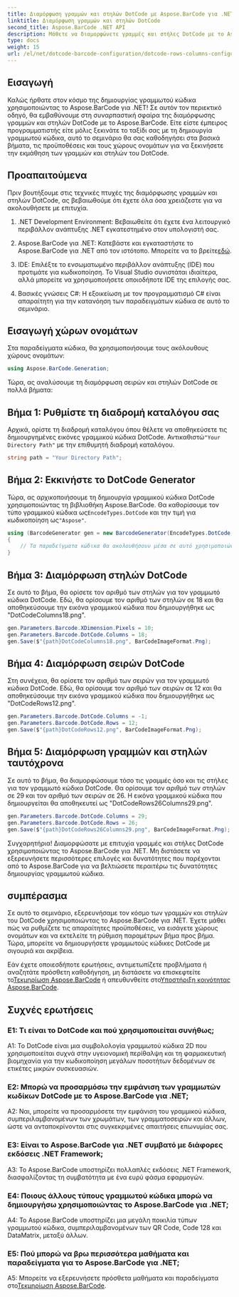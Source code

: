 ```yaml
---
title: Διαμόρφωση γραμμών και στηλών DotCode με Aspose.BarCode για .NET
linktitle: Διαμόρφωση γραμμών και στηλών DotCode
second_title: Aspose.BarCode .NET API
description: Μάθετε να διαμορφώνετε γραμμές και στήλες DotCode με το Aspose.BarCode για .NET. Δημιουργήστε ακριβείς και προσαρμόσιμους 2D γραμμωτούς κώδικες χωρίς κόπο.
type: docs
weight: 15
url: /el/net/dotcode-barcode-configuration/dotcode-rows-columns-configuration/
---
```

## Εισαγωγή

Καλώς ήρθατε στον κόσμο της δημιουργίας γραμμωτού κώδικα χρησιμοποιώντας το Aspose.BarCode για .NET! Σε αυτόν τον περιεκτικό οδηγό, θα εμβαθύνουμε στη συναρπαστική σφαίρα της διαμόρφωσης γραμμών και στηλών DotCode με το Aspose.BarCode. Είτε είστε έμπειρος προγραμματιστής είτε μόλις ξεκινάτε το ταξίδι σας με τη δημιουργία γραμμωτού κώδικα, αυτό το σεμινάριο θα σας καθοδηγήσει στα βασικά βήματα, τις προϋποθέσεις και τους χώρους ονομάτων για να ξεκινήσετε την εκμάθηση των γραμμών και στηλών του DotCode.

## Προαπαιτούμενα

Πριν βουτήξουμε στις τεχνικές πτυχές της διαμόρφωσης γραμμών και στηλών DotCode, ας βεβαιωθούμε ότι έχετε όλα όσα χρειάζεστε για να ακολουθήσετε με επιτυχία.

1. .NET Development Environment: Βεβαιωθείτε ότι έχετε ένα λειτουργικό περιβάλλον ανάπτυξης .NET εγκατεστημένο στον υπολογιστή σας.

2.  Aspose.BarCode για .NET: Κατεβάστε και εγκαταστήστε το Aspose.BarCode για .NET από τον ιστότοπο. Μπορείτε να το βρείτε[εδώ](https://releases.aspose.com/barcode/net/).

3. IDE: Επιλέξτε το ενσωματωμένο περιβάλλον ανάπτυξης (IDE) που προτιμάτε για κωδικοποίηση. Το Visual Studio συνιστάται ιδιαίτερα, αλλά μπορείτε να χρησιμοποιήσετε οποιοδήποτε IDE της επιλογής σας.

4. Βασικές γνώσεις C#: Η εξοικείωση με τον προγραμματισμό C# είναι απαραίτητη για την κατανόηση των παραδειγμάτων κώδικα σε αυτό το σεμινάριο.

## Εισαγωγή χώρων ονομάτων

Στα παραδείγματα κώδικα, θα χρησιμοποιήσουμε τους ακόλουθους χώρους ονομάτων:

```csharp
using Aspose.BarCode.Generation;
```

Τώρα, ας αναλύσουμε τη διαμόρφωση σειρών και στηλών DotCode σε πολλά βήματα:

## Βήμα 1: Ρυθμίστε τη διαδρομή καταλόγου σας

 Αρχικά, ορίστε τη διαδρομή καταλόγου όπου θέλετε να αποθηκεύσετε τις δημιουργημένες εικόνες γραμμικού κώδικα DotCode. Αντικαθιστώ`"Your Directory Path"` με την επιθυμητή διαδρομή καταλόγου.

```csharp
string path = "Your Directory Path";
```

## Βήμα 2: Εκκινήστε το DotCode Generator

 Τώρα, ας αρχικοποιήσουμε τη δημιουργία γραμμικού κώδικα DotCode χρησιμοποιώντας τη βιβλιοθήκη Aspose.BarCode. Θα καθορίσουμε τον τύπο γραμμικού κώδικα ως`EncodeTypes.DotCode` και την τιμή για κωδικοποίηση ως`"Aspose"`.

```csharp
using (BarcodeGenerator gen = new BarcodeGenerator(EncodeTypes.DotCode, "Aspose"))
{
    // Τα παραδείγματα κώδικα θα ακολουθήσουν μέσα σε αυτό χρησιμοποιώντας το μπλοκ.
}
```

## Βήμα 3: Διαμόρφωση στηλών DotCode

Σε αυτό το βήμα, θα ορίσετε τον αριθμό των στηλών για τον γραμμωτό κώδικα DotCode. Εδώ, θα ορίσουμε τον αριθμό των στηλών σε 18 και θα αποθηκεύσουμε την εικόνα γραμμικού κώδικα που δημιουργήθηκε ως "DotCodeColumns18.png".

```csharp
gen.Parameters.Barcode.XDimension.Pixels = 10;
gen.Parameters.Barcode.DotCode.Columns = 18;
gen.Save($"{path}DotCodeColumns18.png", BarCodeImageFormat.Png);
```

## Βήμα 4: Διαμόρφωση σειρών DotCode

Στη συνέχεια, θα ορίσετε τον αριθμό των σειρών για τον γραμμωτό κώδικα DotCode. Εδώ, θα ορίσουμε τον αριθμό των σειρών σε 12 και θα αποθηκεύσουμε την εικόνα γραμμικού κώδικα που δημιουργήθηκε ως "DotCodeRows12.png".

```csharp
gen.Parameters.Barcode.DotCode.Columns = -1;
gen.Parameters.Barcode.DotCode.Rows = 12;
gen.Save($"{path}DotCodeRows12.png", BarCodeImageFormat.Png);
```

## Βήμα 5: Διαμόρφωση γραμμών και στηλών ταυτόχρονα

Σε αυτό το βήμα, θα διαμορφώσουμε τόσο τις γραμμές όσο και τις στήλες για τον γραμμωτό κώδικα DotCode. Θα ορίσουμε τον αριθμό των στηλών σε 29 και τον αριθμό των σειρών σε 26. Η εικόνα γραμμικού κώδικα που δημιουργείται θα αποθηκευτεί ως "DotCodeRows26Columns29.png".

```csharp
gen.Parameters.Barcode.DotCode.Columns = 29;
gen.Parameters.Barcode.DotCode.Rows = 26;
gen.Save($"{path}DotCodeRows26Columns29.png", BarCodeImageFormat.Png);
```

Συγχαρητήρια! Διαμορφώσατε με επιτυχία γραμμές και στήλες DotCode χρησιμοποιώντας το Aspose.BarCode για .NET. Μη διστάσετε να εξερευνήσετε περισσότερες επιλογές και δυνατότητες που παρέχονται από το Aspose.BarCode για να βελτιώσετε περαιτέρω τις δυνατότητες δημιουργίας γραμμωτού κώδικα.

## συμπέρασμα

Σε αυτό το σεμινάριο, εξερευνήσαμε τον κόσμο των γραμμών και στηλών του DotCode χρησιμοποιώντας το Aspose.BarCode για .NET. Έχετε μάθει πώς να ρυθμίζετε τις απαραίτητες προϋποθέσεις, να εισάγετε χώρους ονομάτων και να εκτελείτε τη ρύθμιση παραμέτρων βήμα προς βήμα. Τώρα, μπορείτε να δημιουργήσετε γραμμωτούς κώδικες DotCode με σιγουριά και ακρίβεια.

 Εάν έχετε οποιεσδήποτε ερωτήσεις, αντιμετωπίζετε προβλήματα ή αναζητάτε πρόσθετη καθοδήγηση, μη διστάσετε να επισκεφτείτε το[Τεκμηρίωση Aspose.BarCode](https://reference.aspose.com/barcode/net/) ή απευθυνθείτε στο[Υποστήριξη κοινότητας Aspose.BarCode](https://forum.aspose.com/c/barcode/13).


## Συχνές ερωτήσεις

### Ε1: Τι είναι το DotCode και πού χρησιμοποιείται συνήθως;

A1: Το DotCode είναι μια συμβολολογία γραμμωτού κώδικα 2D που χρησιμοποιείται συχνά στην υγειονομική περίθαλψη και τη φαρμακευτική βιομηχανία για την κωδικοποίηση μεγάλων ποσοτήτων δεδομένων σε ετικέτες μικρών συσκευασιών.

### Ε2: Μπορώ να προσαρμόσω την εμφάνιση των γραμμωτών κωδίκων DotCode με το Aspose.BarCode για .NET;

A2: Ναι, μπορείτε να προσαρμόσετε την εμφάνιση του γραμμικού κώδικα, συμπεριλαμβανομένων των χρωμάτων, των γραμματοσειρών και άλλων, ώστε να ανταποκρίνονται στις συγκεκριμένες απαιτήσεις επωνυμίας σας.

### Ε3: Είναι το Aspose.BarCode για .NET συμβατό με διάφορες εκδόσεις .NET Framework;

A3: Το Aspose.BarCode υποστηρίζει πολλαπλές εκδόσεις .NET Framework, διασφαλίζοντας τη συμβατότητα με ένα ευρύ φάσμα εφαρμογών.

### Ε4: Ποιους άλλους τύπους γραμμωτού κώδικα μπορώ να δημιουργήσω χρησιμοποιώντας το Aspose.BarCode για .NET;

A4: Το Aspose.BarCode υποστηρίζει μια μεγάλη ποικιλία τύπων γραμμωτού κώδικα, συμπεριλαμβανομένων των QR Code, Code 128 και DataMatrix, μεταξύ άλλων.

### Ε5: Πού μπορώ να βρω περισσότερα μαθήματα και παραδείγματα για το Aspose.BarCode για .NET;

 A5: Μπορείτε να εξερευνήσετε πρόσθετα μαθήματα και παραδείγματα στο[Τεκμηρίωση Aspose.BarCode](https://reference.aspose.com/barcode/net/).